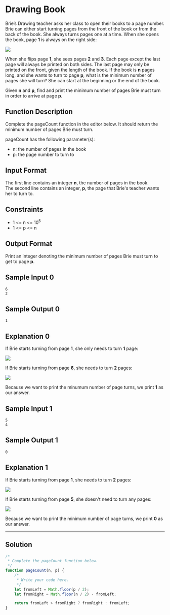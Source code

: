 # Drawing Book

Brie’s Drawing teacher asks her class to open their books to a page number. Brie can either start turning pages from the front of the book or from the back of the book. She always turns pages one at a time. When she opens the book, page **1** is always on the right side:<br/>

![](https://s3.amazonaws.com/hr-challenge-images/0/1481920803-d2b54f38f0-book.png)

When she flips page **1**, she sees pages **2** and **3**. Each page except the last page will always be printed on both sides. The last page may only be printed on the front, given the length of the book. If the book is **n** pages long, and she wants to turn to page **p**, what is the minimum number of pages she will turn? She can start at the beginning or the end of the book.

Given **n** and **p**, find and print the minimum number of pages Brie must turn in order to arrive at page **p**.

## Function Description

Complete the pageCount function in the editor below. It should return the minimum number of pages Brie must turn.

pageCount has the following parameter(s):

- n: the number of pages in the book
- p: the page number to turn to

## Input Format

The first line contains an integer **n**, the number of pages in the book. <br/>
The second line contains an integer, **p**, the page that Brie's teacher wants her to turn to.<br/>

## Constraints 

- 1 <= n <= 10<sup>5</sup>
- 1 <= p <= n

## Output Format

Print an integer denoting the minimum number of pages Brie must turn to get to page **p**.

## Sample Input 0

```
6
2
```

## Sample Output 0

```
1
```

## Explanation 0

If Brie starts turning from page **1**, she only needs to turn **1** page:<br/>

![](https://s3.amazonaws.com/hr-challenge-images/22564/1467398713-1decf68d06-UntitledDiagram6.png)

If Brie starts turning from page **6**, she needs to turn **2** pages:<br/>

![](https://s3.amazonaws.com/hr-challenge-images/22564/1467397150-52d0a8213b-UntitledDiagram3.png)

Because we want to print the minumum number of page turns, we print **1** as our answer.

## Sample Input 1

```
5
4
```

## Sample Output 1

```
0
```

## Explanation 1

If Brie starts turning from page **1**, she needs to turn **2** pages:<br/>

![](https://s3.amazonaws.com/hr-challenge-images/22564/1467398281-32b69f6fa9-UntitledDiagram4.png)

If Brie starts turning from page **5**, she doesn't need to turn any pages:<br/>

![](https://s3.amazonaws.com/hr-challenge-images/22564/1467398392-5d9ac72e45-UntitledDiagram5.png)

Because we want to print the minimum number of page turns, we print **0** as our answer.

---

## Solution

```javascript
/*
 * Complete the pageCount function below.
 */
function pageCount(n, p) {
    /*
     * Write your code here.
     */
    let fromLeft = Math.floor(p / 2);
    let fromRight = Math.floor(n / 2) - fromLeft;

    return fromLeft > fromRight ? fromRight : fromLeft;
}
```
